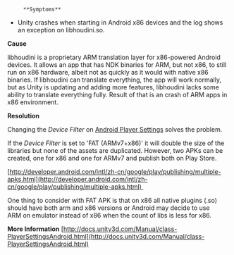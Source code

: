 
         **Symptoms** 

*   Unity crashes when starting in Android x86 devices and the log shows an exception on libhoudini.so.

 **Cause** 

libhoudini is a proprietary ARM translation layer for x86-powered Android devices. It allows an app that has NDK binaries for ARM, but not x86, to still run on x86 hardware, albeit not as quickly as it would with native x86 binaries.
If libhoudini can translate everything, the app will work normally, but as Unity is updating and adding more features, libhoudini lacks some ability to translate everything fully. Result of that is an crash of ARM apps in x86 environment.

 **Resolution** 

Changing the *Device Filter* on [Android Player Settings](http://docs.unity3d.com/Manual/class-PlayerSettingsAndroid.html) solves the problem. 

If the *Device Filter* is set to 'FAT (ARMv7+x86)' it will double the size of the libraries but none of the assets are duplicated. However, two APKs can be created, one for x86 and one for ARMv7 and publish both on Play Store.

[http://developer.android.com/intl/zh-cn/google/play/publishing/multiple-apks.html](http://developer.android.com/intl/zh-cn/google/play/publishing/multiple-apks.html) 

One thing to consider with FAT APK is that on x86 all native plugins (.so) should have both arm and x86 versions or Android may decide to use ARM on emulator instead of x86 when the count of libs is less for x86.


 **More Information** 
[http://docs.unity3d.com/Manual/class-PlayerSettingsAndroid.html](http://docs.unity3d.com/Manual/class-PlayerSettingsAndroid.html)

      